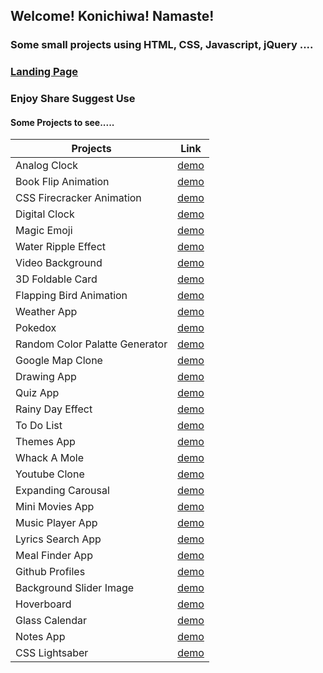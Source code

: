 ## Welcome! Konichiwa! Namaste!

### Some small projects using HTML, CSS, Javascript, jQuery ....

### [Landing Page](https://astrogeek77.github.io/Daily_Coding_Challenge_2021/)

### Enjoy Share Suggest Use



#### Some Projects to see.....

| Projects      | Link          | 
| ------------- |:-------------:|
|  Analog Clock | [demo](https://astrogeek77.github.io/Daily_Coding_Challenge_2021/Analog%20Clock/) |
| Book Flip Animation     | [demo](https://astrogeek77.github.io/Daily_Coding_Challenge_2021/Book%20Flip%20Animation/)      | 
| CSS Firecracker Animation | [demo](https://astrogeek77.github.io/Daily_Coding_Challenge_2021/CSS%20Firecracker%20Animation/)     |
|  Digital Clock | [demo](https://astrogeek77.github.io/Daily_Coding_Challenge_2021/Digital%20Clock/) |
| Magic Emoji     | [demo](https://astrogeek77.github.io/Daily_Coding_Challenge_2021/Magic%20Emoji/)      | 
| Water Ripple Effect | [demo](https://astrogeek77.github.io/Daily_Coding_Challenge_2021/Water%20Ripple%20Effect/)     |
|  Video Background | [demo](https://astrogeek77.github.io/Daily_Coding_Challenge_2021/video%20background/) |
| 3D Foldable Card     | [demo](https://astrogeek77.github.io/Daily_Coding_Challenge_2021/3D%20Foldable%20Card/)      | 
| Flapping Bird Animation | [demo](https://astrogeek77.github.io/Daily_Coding_Challenge_2021/Flapping%20Birds%20Animation/)     |
|  Weather App | [demo](https://astrogeek77.github.io/Daily_Coding_Challenge_2021/weather%20app%202.0/) |
| Pokedox     | [demo](https://astrogeek77.github.io/Daily_Coding_Challenge_2021/pokedex/)      | 
| Random Color Palatte Generator | [demo](https://astrogeek77.github.io/Daily_Coding_Challenge_2021/Random%20Color%20Palatte%20Generator/)     |
|  Google Map Clone | [demo](https://astrogeek77.github.io/Daily_Coding_Challenge_2021/Google%20Map%20Clone/) |
| Drawing App     | [demo](https://astrogeek77.github.io/Daily_Coding_Challenge_2021/drawing-app/)      | 
| Quiz App | [demo](https://astrogeek77.github.io/Daily_Coding_Challenge_2021/quiz-app/)     |
| Rainy Day Effect | [demo](https://astrogeek77.github.io/Daily_Coding_Challenge_2021/Rainy%20Day%20Effect/) |
| To Do List | [demo](https://astrogeek77.github.io/Daily_Coding_Challenge_2021/todo-list/) |
| Themes App | [demo](https://astrogeek77.github.io/Daily_Coding_Challenge_2021/Theme%20Toggler/) |
| Whack A Mole | [demo](https://astrogeek77.github.io/Daily_Coding_Challenge_2021/Whack%20a%20Mole/) |
| Youtube Clone | [demo](https://astrogeek77.github.io/Daily_Coding_Challenge_2021/Youtube%20Clone/) |
| Expanding Carousal | [demo](https://astrogeek77.github.io/Daily_Coding_Challenge_2021/expanding-cards/) |
| Mini Movies App | [demo](https://astrogeek77.github.io/Daily_Coding_Challenge_2021/movie-app/) |
| Music Player App | [demo](https://astrogeek77.github.io/Daily_Coding_Challenge_2021/music-player/) |
| Lyrics Search App | [demo](https://astrogeek77.github.io/Daily_Coding_Challenge_2021/lyrics-search/) |
| Meal Finder App | [demo](https://astrogeek77.github.io/Daily_Coding_Challenge_2021/meal-finder/) |
| Github Profiles | [demo](https://astrogeek77.github.io/Daily_Coding_Challenge_2021/github-profiles/) |
| Background Slider Image | [demo](https://astrogeek77.github.io/Daily_Coding_Challenge_2021/background-slider/) |
| Hoverboard | [demo](https://astrogeek77.github.io/Daily_Coding_Challenge_2021/hoverboard/) |
| Glass Calendar | [demo](https://astrogeek77.github.io/Daily_Coding_Challenge_2021/Calender/) |
| Notes App | [demo](https://astrogeek77.github.io/Daily_Coding_Challenge_2021/notes-app/) |
| CSS Lightsaber | [demo](https://astrogeek77.github.io/Daily_Coding_Challenge_2021/Lightsabers/) |

